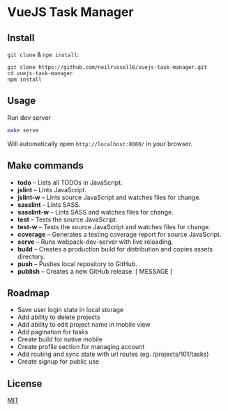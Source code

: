 VueJS Task Manager
==================

Install
-------

`git clone` & `npm install`:

```
git clone https://github.com/neilrussell6/vuejs-task-manager.git
cd vuejs-task-manager
npm install
```

Usage
-----

Run dev server

```bash
make serve
```

Will automatically open `http://localhost:8080/` in your browser.

Make commands
-------------

 * **todo** – Lists all TODOs in JavaScript.
 * **jslint** – Lints JavaScript.
 * **jslint-w** – Lints source JavaScript and watches files for change.
 * **sasslint** – Lints SASS.
 * **sasslint-w** – Lints SASS and watches files for change.
 * **test** – Tests the source JavaScript.
 * **test-w** – Tests the source JavaScript and watches files for change.
 * **coverage** – Generates a testing coverage report for source JavaScript.
 * **serve** – Runs webpack-dev-server with live reloading.
 * **build** – Creates a production build for distribution and copies assets directory.
 * **push** – Pushes local repository to GitHub.
 * **publish** – Creates a new GitHub release. [ MESSAGE ]

Roadmap
-------

 * Save user login state in local storage
 * Add ability to delete projects
 * Add ability to edit project name in mobile view
 * Add pagination for tasks
 * Create build for native mobile
 * Create profile section for managing account
 * Add routing and sync state with url routes (eg. /projects/101/tasks)
 * Create signup for public use

License
-------

[MIT](https://github.com/neilrussell6/vuejs-task-manager/blob/master/LICENSE)
